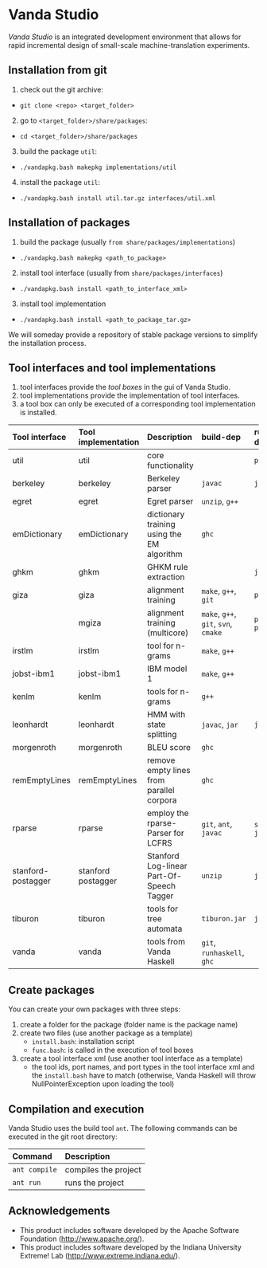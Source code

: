 # Vanda Studio
*Vanda Studio* is an integrated development environment that allows for rapid incremental design of small-scale machine-translation experiments.

## Installation from git
1. check out the git archive:
 - ``git clone <repo> <target_folder>``
2. go to ``<target_folder>/share/packages``:
 - ``cd <target_folder>/share/packages``
3. build the package ``util``:
 - ``./vandapkg.bash makepkg implementations/util``
4. install the package ``util``:
 - ``./vandapkg.bash install util.tar.gz interfaces/util.xml``

## Installation of packages
1. build the package (usually ``from share/packages/implementations``)
 - ``./vandapkg.bash makepkg <path_to_package>``
2. install tool interface (usually from ``share/packages/interfaces``)
 - ``./vandapkg.bash install <path_to_interface_xml>``
3. install tool implementation
 - ``./vandapkg.bash install <path_to_package_tar.gz>``

We will someday provide a repository of stable package versions to simplify the installation process.

## Tool interfaces and tool implementations
1. tool interfaces provide the *tool boxes* in the gui of Vanda Studio.
2. tool implementations provide the implementation of tool interfaces.
3. a tool box can only be executed of a corresponding tool implementation is installed.

| **Tool interface** | **Tool implementation** | **Description** | build-dep | run-dep | libraries |
|:-------------------|:---------------|:-----------------|:----------|:--------|:----------|
| util | util | core functionality  || ``pv``||
| berkeley | berkeley | Berkeley parser | ``javac`` | ``java`` ||
| egret | egret | Egret parser | ``unzip``, ``g++`` |||
| emDictionary | emDictionary | dictionary training using the EM algorithm | ``ghc`` |||
| ghkm | ghkm | GHKM rule extraction || ``java`` ||
| giza | giza | alignment training | ``make``, ``g++``, ``git`` | ``perl`` | ``boost`` |
|| mgiza | alignment training (multicore) | ``make``, ``g++``, ``git``, ``svn``, ``cmake`` | ``perl``, ``python`` | ``boost`` |
| irstlm | irstlm| tool for n-grams | ``make``, ``g++`` |||
| jobst-ibm1 | jobst-ibm1| IBM model 1 | ``make``, ``g++`` || ``boost`` |
| kenlm | kenlm | tools for n-grams  | ``g++`` || ``boost`` |
| leonhardt | leonhardt | HMM with state splitting | ``javac``, ``jar`` | ``java`` ||
| morgenroth | morgenroth | BLEU score | ``ghc`` |||
| remEmptyLines | remEmptyLines | remove empty lines from parallel corpora | ``ghc`` |||
| rparse | rparse | employ the rparse-Parser for LCFRS | ``git``, ``ant``, ``javac`` | ``sed``, ``java`` ||
| stanford-postagger | stanford postagger | Stanford Log-linear Part-Of-Speech Tagger | ``unzip`` | ``java`` ||
| tiburon | tiburon |tools for tree automata | ``tiburon.jar`` | ``java`` ||
| vanda | vanda | tools from Vanda Haskell | ``git``, ``runhaskell``, ``ghc`` |||

## Create packages
You can create your own packages with three steps:
1. create a folder for the package (folder name is the package name)
2. create two files (use another package as a template)
    - ``install.bash``: installation script
    - ``func.bash``: is called in the execution of tool boxes
2. create a tool interface xml (use another tool interface as a template)
    - the tool ids, port names, and port types in the tool interface xml and the ``install.bash`` have to match (otherwise, Vanda Haskell will throw NullPointerException upon loading the tool)

## Compilation and execution

Vanda Studio uses the build tool ``ant``. The following commands can be executed in the git root directory:

| Command | Description |
|:-------|:-------------|
| ``ant compile`` | compiles the project |
| ``ant run`` | runs the project |

## Acknowledgements

* This product includes software developed by the Apache Software Foundation (http://www.apache.org/).
* This product includes software developed by the Indiana University Extreme! Lab (http://www.extreme.indiana.edu/).
